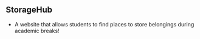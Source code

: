 ## StorageHub

- A website that allows students to find places to store belongings during academic breaks!
